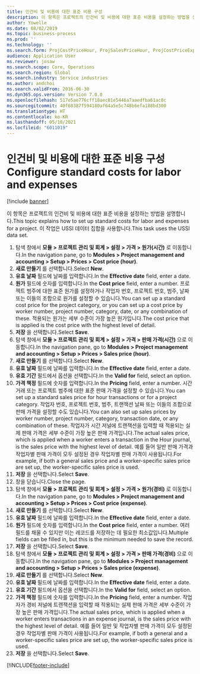 ```yaml
---
title: 인건비 및 비용에 대한 표준 비용 구성
description: 이 항목은 프로젝트의 인건비 및 비용에 대한 표준 비용을 설정하는 방법을 설명합니다.
author: Yowelle
ms.date: 08/02/2019
ms.topic: business-process
ms.prod: ''
ms.technology: ''
ms.search.form: ProjCostPriceHour, ProjSalesPriceHour, ProjCostPriceExpense, ProjSalesPriceCost
audience: Application User
ms.reviewer: josaw
ms.search.scope: Core, Operations
ms.search.region: Global
ms.search.industry: Service industries
ms.author: andchoi
ms.search.validFrom: 2016-06-30
ms.dyn365.ops.version: Version 7.0.0
ms.openlocfilehash: 517e5ae776cff18aec81e5446a7aaedfba61ac0c
ms.sourcegitcommit: 40f68387f594180af64a5e5c748b6efa188bd300
ms.translationtype: HT
ms.contentlocale: ko-KR
ms.lasthandoff: 05/10/2021
ms.locfileid: "6011019"
---
```

# <a name="configure-standard-costs-for-labor-and-expenses"></a><span data-ttu-id="2e415-103">인건비 및 비용에 대한 표준 비용 구성</span><span class="sxs-lookup"><span data-stu-id="2e415-103">Configure standard costs for labor and expenses</span></span>

[!include [banner](../../includes/banner.md)]

<span data-ttu-id="2e415-104">이 항목은 프로젝트의 인건비 및 비용에 대한 표준 비용을 설정하는 방법을 설명합니다.</span><span class="sxs-lookup"><span data-stu-id="2e415-104">This topic explains how to set up standard costs for labor and expenses for a project.</span></span> <span data-ttu-id="2e415-105">이 작업은 USSI 데이터 집합을 사용합니다.</span><span class="sxs-lookup"><span data-stu-id="2e415-105">This task uses the USSI data set.</span></span>

1. <span data-ttu-id="2e415-106">탐색 창에서 **모듈 > 프로젝트 관리 및 회계 > 설정 > 가격 > 원가(시간)** 로 이동합니다.</span><span class="sxs-lookup"><span data-stu-id="2e415-106">In the navigation pane, go to **Modules > Project management and accounting > Setup > Prices > Cost price (hour)**.</span></span>
2. <span data-ttu-id="2e415-107">**새로 만들기** 를 선택합니다.</span><span class="sxs-lookup"><span data-stu-id="2e415-107">Select **New**.</span></span>
3. <span data-ttu-id="2e415-108">**유효 날짜** 필드에 날짜를 입력합니다.</span><span class="sxs-lookup"><span data-stu-id="2e415-108">In the **Effective date** field, enter a date.</span></span>
4. <span data-ttu-id="2e415-109">**원가** 필드에 숫자를 입력합니다.</span><span class="sxs-lookup"><span data-stu-id="2e415-109">In the **Cost price** field, enter a number.</span></span> <span data-ttu-id="2e415-110">프로젝트 범주에 대한 표준 원가를 설정하거나 작업자 번호, 프로젝트 번호, 범주, 날짜 또는 이들의 조합으로 원가를 설정할 수 있습니다.</span><span class="sxs-lookup"><span data-stu-id="2e415-110">You can set up a standard cost price for the project category, or you can set up a cost price by worker number, project number, category, date, or any combination of these.</span></span> <span data-ttu-id="2e415-111">적용되는 원가는 세부 수준이 가장 높은 원가입니다.</span><span class="sxs-lookup"><span data-stu-id="2e415-111">The cost price that is applied is the cost price with the highest level of detail.</span></span>  
5. <span data-ttu-id="2e415-112">**저장** 을 선택합니다.</span><span class="sxs-lookup"><span data-stu-id="2e415-112">Select **Save**.</span></span>
6. <span data-ttu-id="2e415-113">탐색 창에서 **모듈 > 프로젝트 관리 및 회계 > 설정 > 가격 > 판매 가격(시간)** 으로 이동합니다.</span><span class="sxs-lookup"><span data-stu-id="2e415-113">In the navigation pane, go to **Modules > Project management and accounting > Setup > Prices > Sales price (hour)**.</span></span>
7. <span data-ttu-id="2e415-114">**새로 만들기** 를 선택합니다.</span><span class="sxs-lookup"><span data-stu-id="2e415-114">Select **New**.</span></span>
8. <span data-ttu-id="2e415-115">**유효 날짜** 필드에 날짜를 입력합니다.</span><span class="sxs-lookup"><span data-stu-id="2e415-115">In the **Effective date** field, enter a date.</span></span>
9. <span data-ttu-id="2e415-116">**유효 기간** 필드에서 옵션을 선택합니다.</span><span class="sxs-lookup"><span data-stu-id="2e415-116">In the **Valid for** field, select an option.</span></span>
10. <span data-ttu-id="2e415-117">**가격 책정** 필드에 숫자를 입력합니다.</span><span class="sxs-lookup"><span data-stu-id="2e415-117">In the **Pricing** field, enter a number.</span></span> <span data-ttu-id="2e415-118">시간 거래 또는 프로젝트 범주에 대한 표준 판매 가격을 설정할 수 있습니다.</span><span class="sxs-lookup"><span data-stu-id="2e415-118">You can set up a standard sales price for hour transactions or for a project category.</span></span> <span data-ttu-id="2e415-119">작업자 번호, 프로젝트 번호, 범주, 트랜잭션 날짜 또는 이들의 조합으로 판매 가격을 설정할 수도 있습니다.</span><span class="sxs-lookup"><span data-stu-id="2e415-119">You can also set up sales prices by worker number, project number, category, transaction date, or any combination of these.</span></span> <span data-ttu-id="2e415-120">작업자가 시간 저널에 트랜잭션을 입력할 때 적용되는 실제 판매 가격은 세부 수준이 가장 높은 판매 가격입니다.</span><span class="sxs-lookup"><span data-stu-id="2e415-120">The actual sales price, which is applied when a worker enters a transaction in the Hour journal, is the sales price with the highest level of detail.</span></span> <span data-ttu-id="2e415-121">예를 들어 일반 판매 가격과 작업자별 판매 가격이 모두 설정된 경우 작업자별 판매 가격이 사용됩니다.</span><span class="sxs-lookup"><span data-stu-id="2e415-121">For example, if both a general sales price and a worker-specific sales price are set up, the worker-specific sales price is used.</span></span>  
11. <span data-ttu-id="2e415-122">**저장** 을 선택합니다.</span><span class="sxs-lookup"><span data-stu-id="2e415-122">Select **Save**.</span></span>
12. <span data-ttu-id="2e415-123">창을 닫습니다.</span><span class="sxs-lookup"><span data-stu-id="2e415-123">Close the page.</span></span>
13. <span data-ttu-id="2e415-124">탐색 창에서 **모듈 > 프로젝트 관리 및 회계 > 설정 > 가격 > 원가(경비)** 로 이동합니다.</span><span class="sxs-lookup"><span data-stu-id="2e415-124">In the navigation pane, go to **Modules > Project management and accounting > Setup > Prices > Cost price (expense)**.</span></span>
14. <span data-ttu-id="2e415-125">**새로 만들기** 를 선택합니다.</span><span class="sxs-lookup"><span data-stu-id="2e415-125">Select **New**.</span></span>
15. <span data-ttu-id="2e415-126">**유효 날짜** 필드에 날짜를 입력합니다.</span><span class="sxs-lookup"><span data-stu-id="2e415-126">In the **Effective date** field, enter a date.</span></span>
16. <span data-ttu-id="2e415-127">**원가** 필드에 숫자를 입력합니다.</span><span class="sxs-lookup"><span data-stu-id="2e415-127">In the **Cost price** field, enter a number.</span></span> <span data-ttu-id="2e415-128">여러 필드를 채울 수 있지만 이는 레코드를 저장하는 데 필요한 최소값입니다.</span><span class="sxs-lookup"><span data-stu-id="2e415-128">Multiple fields can be filled in, but this is the minimum needed to save the record.</span></span>  
17. <span data-ttu-id="2e415-129">**저장** 을 선택합니다.</span><span class="sxs-lookup"><span data-stu-id="2e415-129">Select **Save**.</span></span>
18. <span data-ttu-id="2e415-130">탐색 창에서 **모듈 > 프로젝트 관리 및 회계 > 설정 > 가격 > 판매 가격(경비)** 으로 이동합니다.</span><span class="sxs-lookup"><span data-stu-id="2e415-130">In the navigation pane, go to **Modules > Project management and accounting > Setup > Prices > Sales price (expense)**.</span></span>
19. <span data-ttu-id="2e415-131">**새로 만들기** 를 선택합니다.</span><span class="sxs-lookup"><span data-stu-id="2e415-131">Select **New**.</span></span>
20. <span data-ttu-id="2e415-132">**유효 날짜** 필드에 날짜를 입력합니다.</span><span class="sxs-lookup"><span data-stu-id="2e415-132">In the **Effective date** field, enter a date.</span></span>
21. <span data-ttu-id="2e415-133">**유효 기간** 필드에서 옵션을 선택합니다.</span><span class="sxs-lookup"><span data-stu-id="2e415-133">In the **Valid for** field, select an option.</span></span>
22. <span data-ttu-id="2e415-134">**가격 책정** 필드에 숫자를 입력합니다.</span><span class="sxs-lookup"><span data-stu-id="2e415-134">In the **Pricing** field, enter a number.</span></span> <span data-ttu-id="2e415-135">작업자가 경비 저널에 트랜잭션을 입력할 때 적용되는 실제 판매 가격은 세부 수준이 가장 높은 판매 가격입니다.</span><span class="sxs-lookup"><span data-stu-id="2e415-135">The actual sales price, which is applied when a worker enters transactions in an expense journal, is the sales price with the highest level of detail.</span></span> <span data-ttu-id="2e415-136">예를 들어 일반 및 작업자별 판매 가격이 모두 설정된 경우 작업자별 판매 가격이 사용됩니다.</span><span class="sxs-lookup"><span data-stu-id="2e415-136">For example, if both a general and a worker-specific sales price are set up, the worker-specific sales price is used.</span></span>  
23. <span data-ttu-id="2e415-137">**저장** 을 선택합니다.</span><span class="sxs-lookup"><span data-stu-id="2e415-137">Select **Save**.</span></span>



[!INCLUDE[footer-include](../../includes/footer-banner.md)]